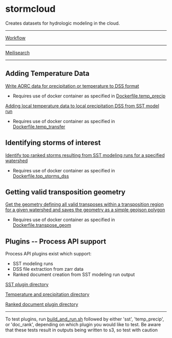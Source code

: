 # stormcloud
Creates datasets for hydrologic modeling in the cloud.

---

[Workflow](workflow.md)

---

[Meilisearch](stormcloud/ms/README.md)

---

## Adding Temperature Data

[Write AORC data for precipitation or temperature to DSS format](stormcloud/write_aorc_zarr_to_dss.py)

 - Requires use of docker container as specified in [Dockerfile.temp_precip](Dockerfile.temp_precip)

[Adding local temperature data to local precipitation DSS from SST model run](stormcloud/etl/temp_transfer/temperature_transfer.py)

 - Requires use of docker container as specified in [Dockerfile.temp_transfer](Dockerfile.temp_transfer)

## Identifying storms of interest

[Identify top ranked storms resulting from SST modeling runs for a specified watershed](stormcloud/etl/top_storms/extract_top_storms_dss.py)

 - Requires use of docker container as specified in [Dockerfile.top_storms_dss](Dockerfile.top_storms_dss)

## Getting valid transposition geometry

[Get the geometry defining all valid transposes within a transposition region for a given watershed and saves the geometry as a simple geojson polygon](stormcloud/etl/transpose_geom/get_valid_transpose_geom.py)

 - Requires use of docker container as specified in [Dockerfile.transpose_geom](Dockerfile.transpose_geom)

## Plugins -- Process API support

Process API plugins exist which support:
- SST modeling runs
- DSS file extraction from zarr data
- Ranked document creation from SST modeling run output

[SST plugin directory](stormcloud/plugins/sst/)

[Temperature and precipitation directory](stormcloud/plugins/temp_precip/)

[Ranked document plugin directory](stormcloud/plugins/doc_rank/)

---

To test plugins, run [build_and_run.sh](build_and_run.sh) followed by either 'sst', 'temp_precip', or 'doc_rank', depending on which plugin you would like to test. Be aware that these tests result in outputs being written to s3, so test with caution